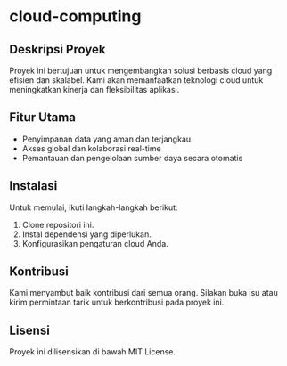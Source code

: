 # cloud-computing

## Deskripsi Proyek

Proyek ini bertujuan untuk mengembangkan solusi berbasis cloud yang efisien dan skalabel. Kami akan memanfaatkan teknologi cloud untuk meningkatkan kinerja dan fleksibilitas aplikasi.

## Fitur Utama

- Penyimpanan data yang aman dan terjangkau
- Akses global dan kolaborasi real-time
- Pemantauan dan pengelolaan sumber daya secara otomatis

## Instalasi

Untuk memulai, ikuti langkah-langkah berikut:

1. Clone repositori ini.
2. Instal dependensi yang diperlukan.
3. Konfigurasikan pengaturan cloud Anda.

## Kontribusi

Kami menyambut baik kontribusi dari semua orang. Silakan buka isu atau kirim permintaan tarik untuk berkontribusi pada proyek ini.

## Lisensi

Proyek ini dilisensikan di bawah MIT License.
